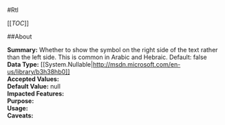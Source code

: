 #Rtl

[[_TOC_]]

##About

**Summary:**  Whether to show the symbol on the right side of the text rather than the left side. This is common in Arabic and Hebraic. Default: false   
**Data Type:** [[System.Nullable|http://msdn.microsoft.com/en-us/library/b3h38hb0]]  
**Accepted Values:**   
**Default Value:** null  
**Impacted Features:**   
**Purpose:**   
**Usage:**   
**Caveats:**   

